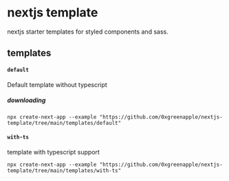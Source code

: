 # nextjs template
nextjs starter templates for styled components and sass.



## templates

#### `default`
Default template without typescript

##### downloading
```
npx create-next-app --example "https://github.com/0xgreenapple/nextjs-template/tree/main/templates/default"
```
#### `with-ts`
template with typescript support
```
npx create-next-app --example "https://github.com/0xgreenapple/nextjs-template/tree/main/templates/with-ts"
```

